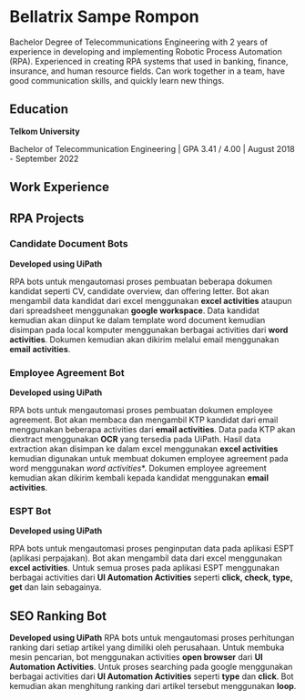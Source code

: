 # Bellatrix Sampe Rompon

Bachelor Degree of Telecommunications Engineering with 2 years of experience in developing and implementing Robotic Process Automation (RPA). Experienced in creating RPA systems that used in banking, finance, insurance, and human resource fields. Can work together in a team, have good communication skills, and quickly learn new things.

## Education
**Telkom University**

Bachelor of Telecommunication Engineering | GPA 3.41 / 4.00 | August 2018 - September 2022

## Work Experience


## RPA Projects
### Candidate Document Bots

**Developed using UiPath** 

RPA bots untuk mengautomasi proses pembuatan beberapa dokumen kandidat seperti CV, candidate overview, dan offering letter. Bot akan mengambil data kandidat dari excel menggunakan **excel activities** ataupun dari spreadsheet menggunakan **google workspace**. Data kandidat kemudian akan diinput ke dalam template word document kemudian disimpan pada local komputer menggunakan berbagai activities dari **word activities**. Dokumen kemudian akan dikirim melalui email menggunakan **email activities**.

### Employee Agreement Bot

**Developed using UiPath** 

RPA bots untuk mengautomasi proses pembuatan dokumen employee agreement. Bot akan membaca dan mengambil KTP kandidat dari email menggunakan beberapa activities dari **email activities**. Data pada KTP akan diextract menggunakan **OCR** yang tersedia pada UiPath. Hasil data extraction akan disimpan ke dalam excel menggunakan **excel activities** kemudian digunakan untuk membuat dokumen employee agreement pada word menggunakan *word activities**. Dokumen employee agreement kemudian akan dikirim kembali kepada kandidat menggunakan **email activities**.

### ESPT Bot

**Developed using UiPath** 

RPA bots untuk mengautomasi proses penginputan data pada aplikasi ESPT (aplikasi perpajakan). Bot akan mengambil data dari excel menggunakan **excel activities**. Untuk semua proses pada aplikasi ESPT menggunakan berbagai activities dari **UI Automation Activities** seperti **click, check, type, get** dan lain sebagainya.

## SEO Ranking Bot

**Developed using UiPath** 
RPA bots untuk mengautomasi proses perhitungan ranking dari setiap artikel yang dimiliki oleh perusahaan. Untuk membuka mesin pencarian, bot menggunakan activities **open browser** dari **UI Automation Activities**. Untuk proses searching pada google menggunakan berbagai activities dari **UI Automation Activities** seperti **type** dan **click**. Bot kemudian akan menghitung ranking dari artikel tersebut menggunakan **loop**.



